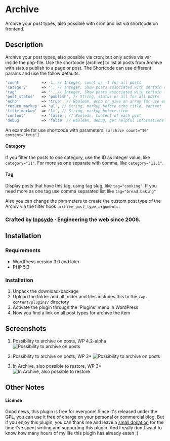 # Archive
Archive your post types, also possible with cron and list via shortcode on frontend.

## Description
Archive your post types, also possible via cron; but only active via var inside the php-file.
Use the shortcode [archive] to list al posts from Archive with status publish to a page or post.
The Shortcode can use different params and use the follow defaults.

```php
'count'         => -1, // Integer, count or -1 for all posts
'category'      => '', // Integer, Show posts associated with certain categories, use the ID of the category.
'tag'           => '', // Integer, Show posts associated with certain tags.
'post_status'   => 'publish', // String, status or all for all posts
'echo'          => 'true', // Boolean, echo or give an array for use external
'return_markup' => 'ul', // String, markup before echo title, content
'title_markup'  => 'li', // String, markup before item
'content'       => 'false', // Boolean, Content of each post
'debug'         => 'false' // Boolean, debug, get helpful informations on debugging
```

An example for use shortcode with parameters: `[archive count="10" content="true"]`

#### Category
If you filter the posts to one category, use the ID as integer value, like `category="11"`. For more as one separate with comma, like `category="11,1"`.

#### Tag
Display posts that have this tag, using tag slug, like `tag="cooking"`. If you need more as one tag use comma separated list like `tag="bread,baking"`

Also you can change the parameters to create the custom post type of the Archiv via the filter hook `archive_post_type_arguments`.

### Crafted by [Inpsyde](http://inpsyde.com) &middot; Engineering the web since 2006.

## Installation
### Requirements
* WordPress version 3.0 and later
* PHP 5.3

### Installation
1. Unpack the download-package
1. Upload the folder and all folder and files includes this to the `/wp-content/plugins/` directory
1. Activate the plugin through the 'Plugins' menu in WordPress
1. Now you find a link on all post types for archive the item

## Screenshots
1. Possibility to archive on posts, WP 4.2-alpha
![Possibility to archive on posts](./assets/screenshot-1.png)

2. Possibility to archive on posts, WP 3*
![Possibility to archive on posts](./assets/screenshot-2.png)

3. In Archive, also possible to restore, WP 3*
![In Archive, also possible to restore](./assets/screenshot-3.png)

## Other Notes
#### License
Good news, this plugin is free for everyone! Since it's released under the GPL, you can use it free of charge on your personal or commercial blog. But if you enjoy this plugin, you can thank me and leave a [small donation](http://bueltge.de/wunschliste/ "Wishlist and Donate") for the time I've spent writing and supporting this plugin. And I really don't want to know how many hours of my life this plugin has already eaten ;)
